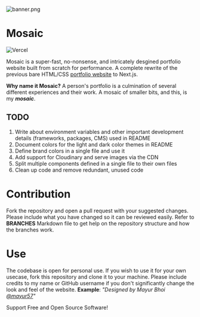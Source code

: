 ![banner.png](https://i.ibb.co/2W7M0Td/card.png)
# Mosaic

![Vercel](https://therealsujitk-vercel-badge.vercel.app/?app=portfolio-v2-plum-two)

Mosaic is a super-fast, no-nonsense, and intricately desgined portfolio website built from scratch for performance. A complete rewrite of the previous bare HTML/CSS [portfolio website](https://old.mayurbhoi.com) to Next.js.

**Why name it Mosaic?**
A person's portfolio is a culmination of several different experiences and their work. A mosaic of smaller bits, and this, is my **_mosaic_**.

## TODO

1. Write about environment variables and other important development details (frameworks, packages, CMS) used in README
2. Document colors for the light and dark color themes in README
3. Define brand colors in a single file and use it
4. Add support for Cloudinary and serve images via the CDN
5. Split multiple components defined in a single file to their own files
6. Clean up code and remove redundant, unused code

# Contribution
Fork the repository and open a pull request with your suggested changes. Please include what you have changed so it can be reviewed easily. Refer to **BRANCHES** Markdown file to get help on the repository structure and how the branches work.

# Use
The codebase is open for personal use. If you wish to use it for your own usecase, fork this repository and clone it to your machine. Please include credits to my name or GitHub username if you don't significantly change the look and feel of the website.
**Example**: _"Designed by Mayur Bhoi [@mayur57](https://github.com/mayur57)"_

Support Free and Open Source Software!